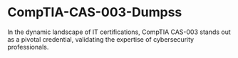 # CompTIA-CAS-003-Dumpss
In the dynamic landscape of IT certifications, CompTIA CAS-003 stands out as a pivotal credential, validating the expertise of cybersecurity professionals. 
